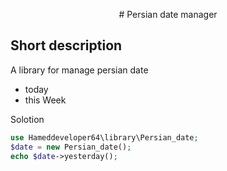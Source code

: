 <p align="center"> # Persian date manager </p>

 ## Short description
 A library for manage persian date
 <ul>
 <li>today</li>
<li>this Week</li>
 </ul>

Solotion
```php
use Hameddeveloper64\library\Persian_date;
$date = new Persian_date();
echo $date->yesterday();
```
